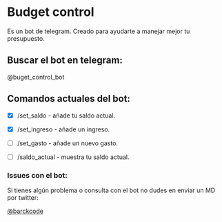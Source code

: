 # Budget control
Es un bot de telegram. Creado para ayudarte a manejar mejor tu presupuesto.


## Buscar el bot en telegram:
@buget_control_bot


## Comandos actuales del bot:
- [x] /set_saldo - añade tu saldo actual.
- [x] /set_ingreso - añade un ingreso.
- [ ] /set_gasto - añade un nuevo gasto.
- [ ] /saldo_actual - muestra tu saldo actual.


### Issues con el bot:
Si tienes algún problema o consulta con el bot no dudes en enviar un MD por twitter:

[@barckcode](https://twitter.com/barckcode)
